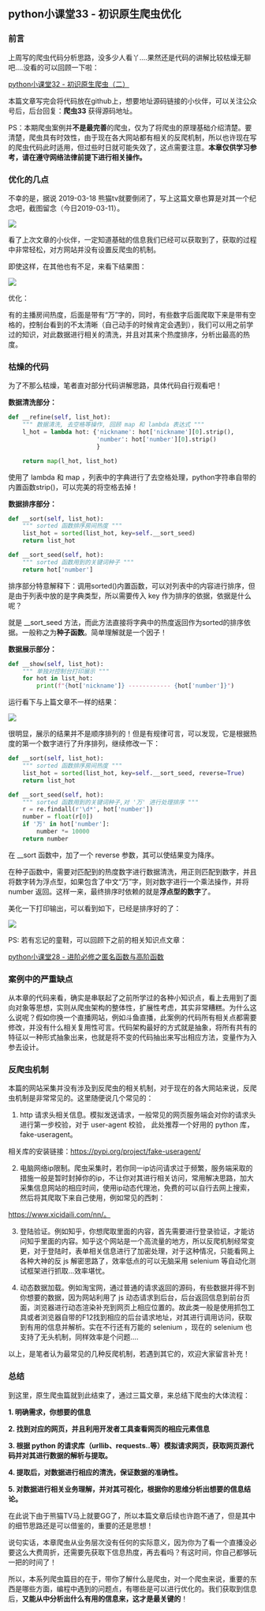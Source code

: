 ## python小课堂33 - 初识原生爬虫优化

### 前言

上周写的爬虫代码分析思路，没多少人看丫....果然还是代码的讲解比较枯燥无聊吧....没看的可以回顾一下啦：

[python小课堂32 - 初识原生爬虫（二）](https://mp.weixin.qq.com/s?__biz=MzAxMTM3MDk2Ng==&mid=2451659395&idx=1&sn=1125b5ffab398b59189dfa5f9608427a&chksm=8c97d23abbe05b2c7d24c63e857488fd0c37e2372cdd709e2658f6fc95a28f246aa6e68e8f36&scene=21#wechat_redirect)

本篇文章写完会将代码放在github上，想要地址源码链接的小伙伴，可以关注公众号后，后台回复：**爬虫33** 获得源码地址。

PS：本期爬虫案例并**不是最完善**的爬虫，仅为了将爬虫的原理基础介绍清楚。要清楚，爬虫具有时效性，由于现在各大网站都有相关的反爬机制，所以也许现在写的爬虫代码此时适用，但过些时日就可能失效了，这点需要注意。**本章仅供学习参考，请在遵守网络法律前提下进行相关操作。**


### 优化的几点

不幸的是，据说 2019-03-18 熊猫tv就要倒闭了，写上这篇文章也算是对其一个纪念吧，截图留念（今日2019-03-11）。

![](https://mmbiz.qpic.cn/mmbiz_png/E4ianOkSOYIapQmHpWukSOtvNNwmlW3jVmMRMUh6VDwVV4PFkic9hVjAqtaQmNAaK1rJmAVCgrtt99n4kZPrEOSQ/640?wx_fmt=png&tp=webp&wxfrom=5&wx_lazy=1&wx_co=1)

看了上次文章的小伙伴，一定知道基础的信息我们已经可以获取到了，获取的过程中非常轻松，对方网站并没有设置反爬虫的机制。



即使这样，在其他也有不足，来看下结果图：


![](https://mmbiz.qpic.cn/mmbiz_png/E4ianOkSOYIbQw6Wu3iajiagVng8Lszcogd02c2O6bE9QfddBv90SGUCoxb7iaP7g3ic41sf9ZMXrxGZdRShlbc7OOA/640?wx_fmt=png&tp=webp&wxfrom=5&wx_lazy=1&wx_co=1)

优化：

有的主播房间热度，后面是带有“万”字的，同时，有些数字后面爬取下来是带有空格的，控制台看到的不太清晰（自己动手的时候肯定会遇到），我们可以用之前学过的知识，对此数据进行相关的清洗，并且对其来个热度排序，分析出最高的热度。

### 枯燥的代码


为了不那么枯燥，笔者直对部分代码讲解思路，具体代码自行观看吧！

**数据清洗部分：**

```python
def __refine(self, list_hot):
    """ 数据清洗, 去空格等操作, 回顾 map 和 lambda 表达式 """
    l_hot = lambda hot: {'nickname': hot['nickname'][0].strip(),
                         'number': hot['number'][0].strip()
                         }

    return map(l_hot, list_hot)
```

使用了 lambda 和 map ，列表中的字典进行了去空格处理，python字符串自带的内置函数strip()，可以完美的将空格去掉！

**数据排序部分：**

```python
def __sort(self, list_hot):
    """ sorted 函数排序房间热度 """
    list_hot = sorted(list_hot, key=self.__sort_seed)
    return list_hot

def __sort_seed(self, hot):
    """ sorted 函数用到的关键词种子 """
    return hot['number']
```

排序部分特意解释下：调用sorted()内置函数，可以对列表中的内容进行排序，但是由于列表中放的是字典类型，所以需要传入 key 作为排序的依据，依据是什么呢？



就是 __sort_seed 方法，而此方法直接将字典中的热度返回作为sorted的排序依据。一般称之为**种子函数**。简单理解就是一个因子！

**数据展示部分：**

```python
def __show(self, list_hot):
    """ 单独对控制台打印展示 """
    for hot in list_hot:
        print(f"{hot['nickname']} ------------ {hot['number']}")
```

运行看下与上篇文章不一样的结果：

![](https://mmbiz.qpic.cn/mmbiz_png/E4ianOkSOYIapQmHpWukSOtvNNwmlW3jVSjSmnU46MEMkQ1k7F3f1qvibMuMVshr56IbWd3XChW6mI53xvF9P1Hg/640?wx_fmt=png&tp=webp&wxfrom=5&wx_lazy=1&wx_co=1)

很明显，展示的结果并不是顺序排列的！但是有规律可言，可以发现，它是根据热度的第一个数字进行了升序排列，继续修改一下：

```python
def __sort(self, list_hot):
    """ sorted 函数排序房间热度 """
    list_hot = sorted(list_hot, key=self.__sort_seed, reverse=True)
    return list_hot

def __sort_seed(self, hot):
    """ sorted 函数用到的关键词种子,对 '万' 进行处理排序 """
    r = re.findall(r'\d*', hot['number'])
    number = float(r[0])
    if '万' in hot['number']:
        number *= 10000
    return number
```

在 __sort 函数中，加了一个 reverse 参数，其可以使结果变为降序。

在种子函数中，需要对匹配到的热度数字进行数据清洗，用正则匹配到数字，并且将数字转为浮点型，如果包含了中文“万”字，则对数字进行一个乘法操作，并将 number 返回。这样一来，最终排序时依赖的就是**浮点型的数字**了。


美化一下打印输出，可以看到如下，已经是排序好的了：

![](https://mmbiz.qpic.cn/mmbiz_png/E4ianOkSOYIapQmHpWukSOtvNNwmlW3jVGaTSnX57bVquHd4bgAuBJpiaY5PchNdhYick6h12o8Y6esLgLlibJXwNw/640?wx_fmt=png&tp=webp&wxfrom=5&wx_lazy=1&wx_co=1)


PS: 若有忘记的童鞋，可以回顾下之前的相关知识点文章：

[python小课堂28 - 进阶必修之匿名函数与高阶函数](https://mp.weixin.qq.com/s?__biz=MzAxMTM3MDk2Ng==&mid=2451659294&idx=1&sn=cdf311c32639e1b9c0c022fd38dcb8c9&chksm=8c97d2a7bbe05bb1de292ac9d4439bd07d0c77e43a3273b74e19a9aaee5cd5c5ed41a0db396c&scene=21#wechat_redirect)


### 案例中的严重缺点

从本章的代码来看，确实是串联起了之前所学过的各种小知识点，看上去用到了面向对象等思想，实则从爬虫架构的整体性，扩展性考虑，其实非常糟糕。为什么这么说呢？假如你换一个直播网站，例如斗鱼直播，此案例的代码所有相关点都需要修改，并没有什么相关复用性可言。代码架构最好的方式就是抽象，将所有共有的特征以一种形式抽象出来，也就是将不变的代码抽出来写出相应方法，变量作为入参去设计。

### 反爬虫机制

本篇的网站采集并没有涉及到反爬虫的相关机制，对于现在的各大网站来说，反爬虫机制是非常常见的。这里随便说几个常见的：



1. http 请求头相关信息。模拟发送请求，一般常见的网页服务端会对你的请求头进行第一步校验，对于 user-agent 校验， 此处推荐一个好用的 python 库，fake-useragent。 



相关库的安装链接：https://pypi.org/project/fake-useragent/



2. 电脑网络ip限制。爬虫采集时，若你同一ip访问请求过于频繁，服务端采取的措施一般是暂时封掉你的ip，不让你对其进行相关访问，常用解决思路，加大采集信息网站的相应时间，使用ip动态代理池，免费的可以自行去网上搜索，然后将其爬取下来自己使用，例如常见的西刺：



https://www.xicidaili.com/nn/。



3. 登陆验证。例如知乎，你想爬取里面的内容，首先需要进行登录验证，才能访问知乎里面的内容。知乎这个网站是一个高流量的地方，所以反爬机制经常变更，对于登陆时，表单相关信息进行了加密处理，对于这种情况，只能看网上各种大神的反 js 解密思路了，效率低点的可以无脑采用 selenium 等自动化测试框架进行抓取...效率堪忧。



4. 动态数据加载。例如淘宝网，通过普通的请求返回的源码，有些数据并得不到你想要的数据，因为网站利用了 js 动态请求到后台，后台返回信息到前台页面，浏览器进行动态渲染补充到网页上相应位置的。故此类一般是使用抓包工具或者浏览器自带的F12找到相应的后台请求地址，对其进行调用访问，获取到有用的信息并解析。实在不行还有万能的 selenium ，现在的 selenium 也支持了无头机制，同样效率是个问题....



以上，是笔者认为最常见的几种反爬机制，若遇到其它的，欢迎大家留言补充！

### 总结

到这里，原生爬虫篇就到此结束了，通过三篇文章，来总结下爬虫的大体流程：



**1. 明确需求，你想要的信息**

**2. 找到对应的网页，并且利用开发者工具查看网页的相应元素信息**

**3. 根据 python 的请求库（urllib、requests..等）模拟请求网页，获取网页源代码并对其进行数据的解析与提取。**

**4. 提取后，对数据进行相应的清洗，保证数据的准确性。**

**5. 对数据进行相关业务理解，并对其可视化，根据你的思维分析出想要的信息结论。**



在此说下由于熊猫TV马上就要GG了，所以本篇文章后续也许跑不通了，但是其中的细节思路还是可以借鉴的，重要的还是思想！



说句实话，本章爬虫从业务层次没有任何的实际意义，因为你为了看一个直播没必要这么大费周折，还需要先获取下信息热度，再去看吗？有这时间，你自己都够玩一把的时间了！



所以，本系列爬虫篇目的在于，带你了解什么是爬虫，对一个爬虫来说，重要的东西是哪些方面，编程中遇到的问题点，有哪些是可以进行优化的。我们获取到信息后，**又能从中分析出什么有用的信息来，这才是最关键的**！




